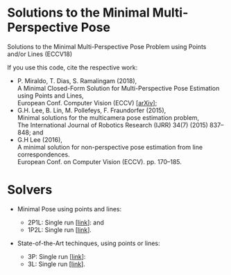 # Solutions to the Minimal Multi-Perspective Pose
Solutions to the Minimal Multi-Perspective Pose Problem using Points and/or Lines (ECCV18)

If you use this code, cite the respective work:
- P. Miraldo, T. Dias, S. Ramalingam (2018),  
A Minimal Closed-Form Solution for Multi-Perspective Pose Estimation using Points and Lines,  
European Conf. Computer Vision (ECCV) [[arXiv](https://arxiv.org/abs/1807.09970)];
- G.H. Lee, B. Lin, M. Pollefeys, F. Fraundorfer (2015),  
Minimal solutions for the multicamera pose estimation problem,  
The International Journal of Robotics Research (IJRR) 34(7) (2015) 837–848; and
- G.H Lee (2016),  
A minimal solution for non-perspective pose estimation from line correspondences.  
European Conf. on Computer Vision (ECCV). pp. 170–185.

# Solvers

- Minimal Pose using points and lines:
    - 2P1L: Single run [[link](p2l1/run_2p1l.m)]: and
    - 1P2L: Single run [[link](p1l2/run_1p2l.m)].

- State-of-the-Art techinques, using points or lines:
    - 3P: Single run [[link](p3/run_3p.m)]:
    - 3L: Single run [[link](l3/run_3l.m)].

